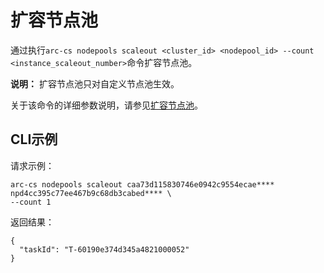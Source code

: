 # 扩容节点池

通过执行`arc-cs nodepools scaleout <cluster_id> <nodepool_id> --count <instance_scaleout_number>`命令扩容节点池。

**说明：** 扩容节点池只对自定义节点池生效。

关于该命令的详细参数说明，请参见[扩容节点池](/cn.zh-CN/API参考/节点池/扩容节点池.md)。

## CLI示例

请求示例：

```
arc-cs nodepools scaleout caa73d115830746e0942c9554ecae**** npd4cc395c77ee467b9c68db3cabed**** \
--count 1
```

返回结果：

```
{
  "taskId": "T-60190e374d345a4821000052"
}
```

